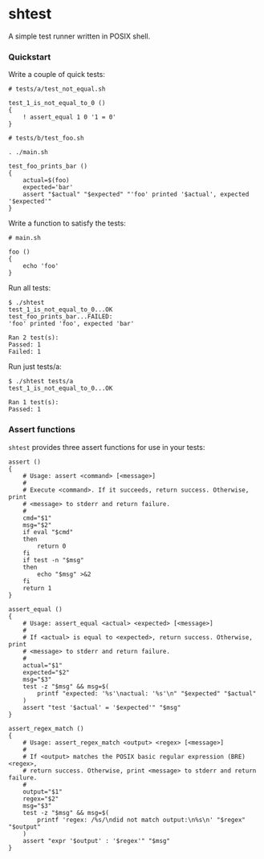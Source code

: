 # shtest

A simple test runner written in POSIX shell.


### Quickstart

Write a couple of quick tests:
```
# tests/a/test_not_equal.sh

test_1_is_not_equal_to_0 ()
{
    ! assert_equal 1 0 '1 = 0'
}
```
```
# tests/b/test_foo.sh

. ./main.sh

test_foo_prints_bar ()
{
    actual=$(foo)
    expected='bar'
    assert "$actual" "$expected" "'foo' printed '$actual', expected '$expected'"
}
```

Write a function to satisfy the tests:
```
# main.sh

foo ()
{
    echo 'foo'
}
```

Run all tests:
```
$ ./shtest
test_1_is_not_equal_to_0...OK
test_foo_prints_bar...FAILED:
'foo' printed 'foo', expected 'bar'

Ran 2 test(s):
Passed: 1
Failed: 1
```

Run just tests/a:
```
$ ./shtest tests/a
test_1_is_not_equal_to_0...OK

Ran 1 test(s):
Passed: 1
```


### Assert functions

`shtest` provides three assert functions for use in your tests:

```
assert ()
{
    # Usage: assert <command> [<message>]
    #
    # Execute <command>. If it succeeds, return success. Otherwise, print
    # <message> to stderr and return failure.
    #
    cmd="$1"
    msg="$2"
    if eval "$cmd"
    then
        return 0
    fi
    if test -n "$msg"
    then
        echo "$msg" >&2
    fi
    return 1
}

assert_equal ()
{
    # Usage: assert_equal <actual> <expected> [<message>]
    #
    # If <actual> is equal to <expected>, return success. Otherwise, print
    # <message> to stderr and return failure.
    #
    actual="$1"
    expected="$2"
    msg="$3"
    test -z "$msg" && msg=$(
        printf "expected: '%s'\nactual: '%s'\n" "$expected" "$actual"
    )
    assert "test '$actual' = '$expected'" "$msg"
}

assert_regex_match ()
{
    # Usage: assert_regex_match <output> <regex> [<message>]
    #
    # If <output> matches the POSIX basic regular expression (BRE) <regex>,
    # return success. Otherwise, print <message> to stderr and return failure.
    #
    output="$1"
    regex="$2"
    msg="$3"
    test -z "$msg" && msg=$(
        printf 'regex: /%s/\ndid not match output:\n%s\n' "$regex" "$output"
    )
    assert "expr '$output' : '$regex'" "$msg"
}
```
